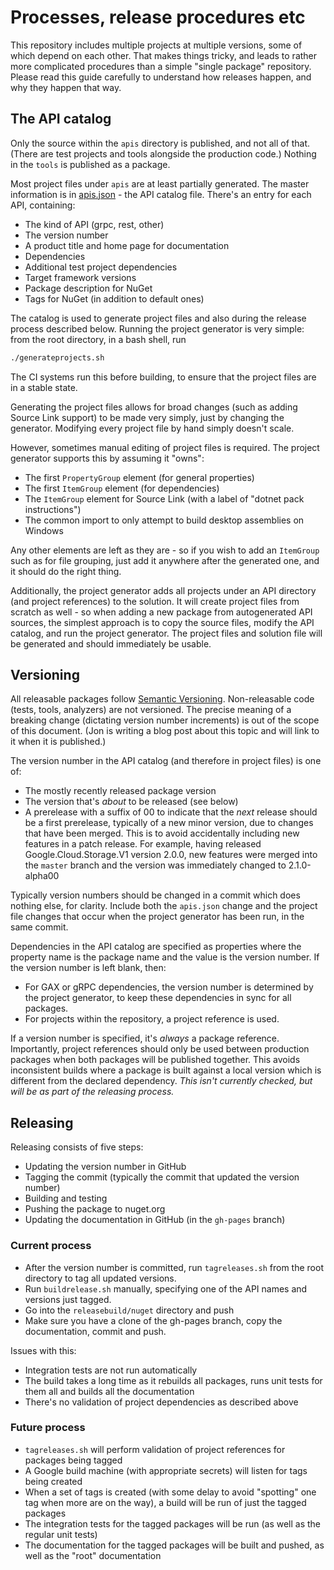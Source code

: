 # Processes, release procedures etc

This repository includes multiple projects at multiple versions,
some of which depend on each other. That makes things tricky, and
leads to rather more complicated procedures than a simple "single
package" repository. Please read this guide carefully to understand
how releases happen, and why they happen that way.

## The API catalog

Only the source within the `apis` directory is published, and not
all of that. (There are test projects and tools alongside the
production code.) Nothing in the `tools` is published as a package.

Most project files under `apis` are at least partially generated.
The master information is in [apis.json](apis/apis.json) - the API
catalog file. There's an entry for each API, containing:

- The kind of API (grpc, rest, other)
- The version number
- A product title and home page for documentation
- Dependencies
- Additional test project dependencies
- Target framework versions
- Package description for NuGet
- Tags for NuGet (in addition to default ones)

The catalog is used to generate project files and also during the
release process described below. Running the project generator is
very simple: from the root directory, in a bash shell, run

```bash
./generateprojects.sh
```

The CI systems run this before building, to ensure that the project
files are in a stable state.

Generating the project files allows for broad changes (such as
adding Source Link support) to be made very simply, just by changing
the generator. Modifying every project file by hand simply doesn't
scale.

However, sometimes manual editing of project files is required. The
project generator supports this by assuming it "owns":

- The first `PropertyGroup` element (for general properties)
- The first `ItemGroup` element (for dependencies)
- The `ItemGroup` element for Source Link (with a label of "dotnet pack instructions")
- The common import to only attempt to build desktop assemblies on Windows

Any other elements are left as they are - so if you wish to add an
`ItemGroup` such as for file grouping, just add it anywhere after
the generated one, and it should do the right thing.

Additionally, the project generator adds all projects under an API
directory (and project references) to the solution. It will create
project files from scratch as well - so when adding a new package
from autogenerated API sources, the simplest approach is to copy the
source files, modify the API catalog, and run the project generator.
The project files and solution file will be generated and should
immediately be usable.

## Versioning

All releasable packages follow [Semantic Versioning](http://semver.org).
Non-releasable code (tests, tools, analyzers) are not versioned. The
precise meaning of a breaking change (dictating version number
increments) is out of the scope of this document. (Jon is writing a
blog post about this topic and will link to it when it is published.)

The version number in the API catalog (and therefore in project
files) is one of:

- The mostly recently released package version
- The version that's *about* to be released (see below)
- A prerelease with a suffix of 00 to indicate that the *next* release
  should be a first prerelease, typically of a new minor version,
  due to changes that have been merged. This is to avoid accidentally
  including new features in a patch release. For example, having
  released Google.Cloud.Storage.V1 version 2.0.0, new features were
  merged into the `master` branch and the version was immediately
  changed to 2.1.0-alpha00

Typically version numbers should be changed in a commit which does
nothing else, for clarity. Include both the `apis.json` change and
the project file changes that occur when the project generator has
been run, in the same commit.

Dependencies in the API catalog are specified as properties where
the property name is the package name and the value is the version
number. If the version number is left blank, then:

- For GAX or gRPC dependencies, the version number is determined by
  the project generator, to keep these dependencies in sync for all
  packages.
- For projects within the repository, a project reference is used.

If a version number is specified, it's *always* a package reference.
Importantly, project references should only be used between
production packages when both packages will be published together.
This avoids inconsistent builds where a package is built against a
local version which is different from the declared dependency. *This
isn't currently checked, but will be as part of the releasing
process.*

## Releasing

Releasing consists of five steps:

- Updating the version number in GitHub
- Tagging the commit (typically the commit that updated the version
  number)
- Building and testing
- Pushing the package to nuget.org
- Updating the documentation in GitHub (in the `gh-pages` branch)

### Current process

- After the version number is committed, run `tagreleases.sh` from the
  root directory to tag all updated versions.
- Run `buildrelease.sh` manually, specifying one of the API names
  and versions just tagged.
- Go into the `releasebuild/nuget` directory and push
- Make sure you have a clone of the gh-pages branch, copy the
  documentation, commit and push.
  
Issues with this:

- Integration tests are not run automatically
- The build takes a long time as it rebuilds all packages, runs unit
  tests for them all and builds all the documentation
- There's no validation of project dependencies as described above

### Future process

- `tagreleases.sh` will perform validation of project references for
  packages being tagged
- A Google build machine (with appropriate secrets) will listen for
  tags being created
- When a set of tags is created (with some delay to avoid "spotting"
  one tag when more are on the way), a build will be run of just the
  tagged packages
- The integration tests for the tagged packages will be run (as well
  as the regular unit tests)
- The documentation for the tagged packages will be built and pushed, as well as
  the "root" documentation
